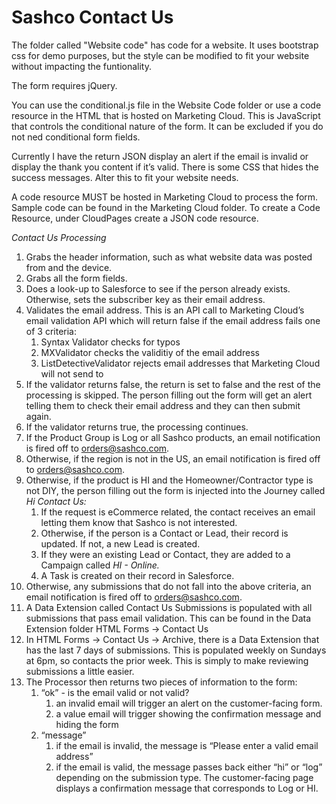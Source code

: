 # Sashco Contact Us

The folder called "Website code" has code for a website. It uses bootstrap css for demo purposes, but the style can be modified to fit your website without impacting the funtionality. 

The form requires jQuery.

You can use the conditional.js file in the Website Code folder or use a code resource in the HTML that is hosted on Marketing Cloud. This is JavaScript that controls the conditional nature of the form. It can be excluded if you do not ned conditional form fields.

Currently I have the return JSON display an alert if the email is invalid or display the thank you content if it’s valid. There is some CSS that hides the success messages. Alter this to fit your website needs.

A code resource MUST be hosted in Marketing Cloud to process the form. Sample code can be found in the Marketing Cloud folder. To create a Code Resource, under CloudPages create a JSON code resource.

_Contact Us Processing_

1. Grabs the header information, such as what website data was posted from and the device.
2. Grabs all the form fields.
3. Does a look-up to Salesforce to see if the person already exists. Otherwise, sets the subscriber key as their email address.
4. Validates the email address. This is an API call to Marketing Cloud’s email validation API which will return false if the email address fails one of 3 criteria: 
    1. Syntax Validator checks for typos
    2. MXValidator checks the validitiy of the email address
    3. ListDetectiveValidator rejects email addresses that Marketing Cloud will not send to
5. If the validator returns false, the return is set to false and the rest of the processing is skipped. The person filling out the form will get an alert telling them to check their email address and they can then submit again.
6. If the validator returns true, the processing continues.
7. If the Product Group is Log or all Sashco products, an email notification is fired off to orders@sashco.com.
8. Otherwise, if the region is not in the US, an email notification is fired off to orders@sashco.com.
9. Otherwise, if the product is HI and the Homeowner/Contractor type is not DIY, the person filling out the form is injected into the Journey called *Hi Contact Us:*
    1. If the request is eCommerce related, the contact receives an email letting them know that Sashco is not interested.
    2. Otherwise, if the person is a Contact or Lead, their record is updated. If not, a new Lead is created. 
    3. If they were an existing Lead or Contact, they are added to a Campaign called *HI - Online.*
    4. A Task is created on their record in Salesforce.
10. Otherwise, any submissions that do not fall into the above criteria, an email notification is fired off to orders@sashco.com. 
11. A Data Extension called Contact Us Submissions is populated with all submissions that pass email validation. This can be found in the Data Extension folder HTML Forms → Contact Us
12. In HTML Forms → Contact Us → Archive, there is a Data Extension that has the last 7 days of submissions. This is populated weekly on Sundays at 6pm, so contacts the prior week. This is simply to make reviewing submissions a little easier. 
13. The Processor then returns two pieces of information to the form:
    1. “ok” - is the email valid or not valid?
        1. an invalid email will trigger an alert on the customer-facing form.
        2. a value email will trigger showing the confirmation message and hiding the form
    2. “message”
        1. if the email is invalid, the message is “Please enter a valid email address”
        2. if the email is valid, the message passes back either “hi” or “log” depending on the submission type. The customer-facing page displays a confirmation message that corresponds to Log or HI.

